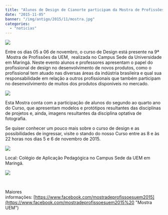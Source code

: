 ```yaml
---
title: "Alunos de Design de Cianorte participam da Mostra de Profissões"
date: "2015-11-05"
banner: "/img/antigo/2015/11/mostra.jpg"
categories: 
  - "noticias"
---
```


![](/img/antigo/2015/11/mostra.jpg)

Entre os dias 05 a 06 de novembro, o curso de Design está presente na 9ª  Mostra de Profissões da UEM,  realizada no Campus Sede da Universidade em Maringá. Neste evento alunos e professores apresentam o papel do profissional de design no desenvolvimento de novos produtos, como o profissional tem atuado nas diversas áreas da indústria brasileira e qual sua responsabilidade em relação a outros profissionais que também participam no desenvolvimento de muitos dos produtos disponíveis no mercado.

![](/img/antigo/2015/11/maringa-2.jpg)

Esta Mostra conta com a participação de alunos do segundo ao quarto ano do Curso, que apresentam modelos e protótipos resultantes das disciplinas de projetos e, ainda, imagens resultantes da disciplina optativa de fotografia.

Se quiser conhecer um pouco mais sobre o curso de design e as possibilidades de ingressar, visite o stando do nosso Curso entre as 8 e às 22 horas nos dias 5 e 6 de novembro de 2015.

![](/img/antigo/2015/11/foto-maringa.jpg)

Local: Colégio de Aplicação Pedagógica no Campus Sede da UEM em Maringá.

![](/img/antigo/2015/11/mostra2.png)

 

Maiores informações: [https://www.facebook.com/mostradeprofissoesuem2015](https://www.facebook.com/mostradeprofissoesuem2015%20 "Mostra UEM")
